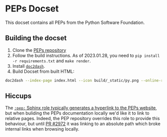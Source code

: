 # PEPs Docset

This docset contains all PEPs from the Python Software Foundation.

## Building the docset

1. Clone the [PEPs repository](https://github.com/python/peps)
2. Follow the build instructions. As of 2023.01.28, you need to 
   `pip install -r requirements.txt` and `make render`.
3. Install [`doc2dash`](https://pypi.org/project/doc2dash/).
4. Build Docset from built HTML:

```bash
doc2dash --index-page index.html --icon build/_static/py.png --online-redirect-url https://peps.python.org/ build
```

## Hiccups

The [`:pep:` Sphinx role typically generates a hyperlink to the PEPs website](https://www.sphinx-doc.org/en/master/usage/restructuredtext/roles.html#role-pep), 
but when buliding the PEPs documentation locally we'd like it to link to relative
pages. Indeed, the PEP repository overrides this role to provide this behaviour,
but until [PR #2972](https://github.com/python/peps/pull/2972) it was linking to
an absolute path which broke internal links when browsing locally.